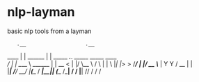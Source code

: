 # nlp-layman

basic nlp tools from a layman

       .__                   .__                                      
  ____ |  | ______           |  | _____  ___.__. _____ _____    ____  
 /    \|  | \____ \   ______ |  | \__  \<   |  |/     \\__  \  /    \ 
|   |  \  |_|  |_> > /_____/ |  |__/ __ \\___  |  Y Y  \/ __ \|   |  \
|___|  /____/   __/          |____(____  / ____|__|_|  (____  /___|  /
     \/     |__|                       \/\/          \/     \/     \/ 

